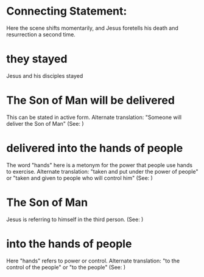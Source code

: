 
# Connecting Statement:
Here the scene shifts momentarily, and Jesus foretells his death and resurrection a second time.

# they stayed
Jesus and his disciples stayed

# The Son of Man will be delivered
This can be stated in active form. Alternate translation: "Someone will deliver the Son of Man" (See: )

# delivered into the hands of people
The word "hands" here is a metonym for the power that people use hands to exercise. Alternate translation: "taken and put under the power of people" or "taken and given to people who will control him" (See: )

# The Son of Man
Jesus is referring to himself in the third person. (See: )

# into the hands of people
Here "hands" refers to power or control. Alternate translation: "to the control of the people" or "to the people" (See: )